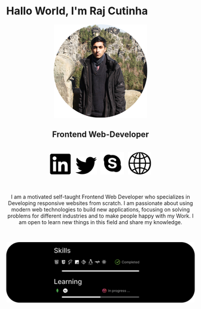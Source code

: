 <!---
RajCutinha/RajCutinha is a ✨ special ✨ repository because its `README.md` (this file) appears on your GitHub profile.
You can click the Preview link to take a look at your changes.
--->

# Hallo World, I'm Raj Cutinha

<div align="center">

![ProfilePhoto](./img/Raj.png)

</div>

<div align="center">

## Frontend Web-Developer

</div>

<br />

<div align="center">
<a href="https://www.linkedin.com/in/rajcutinha/"><img src="./img/LinkedIn.png"></a>
&nbsp
<a href="https://twitter.com/CutinhaRaj"><img src="./img/Twitter.png"></a>
&nbsp
<a href="https://join.skype.com/invite/gZvma6lJCx9e"><img src="./img/Skype.png"></a>
&nbsp
<a href="https://rajcutinha.netlify.app/"><img src="./img/Portfolio.png"></a>
</div>

<br />
<br />

<p align="center">
I am a motivated self-taught Frontend Web Developer who specializes in Developing responsive websites from scratch. I am passionate about using modern web technologies to build new applications, focusing on solving problems for different industries and to make people happy with my Work. I am open to learn new things in this field and share my knowledge.
</p>

<br />

![Skills](./img/Skills.png)
